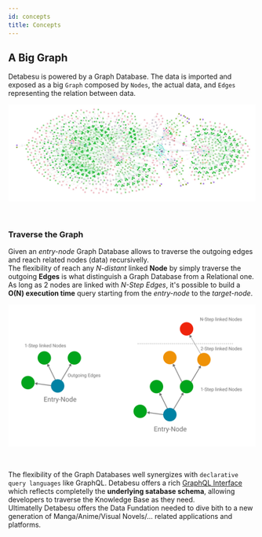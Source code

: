 ```yaml
---
id: concepts
title: Concepts
---
```


## A Big Graph
Detabesu is powered by a Graph Database. The data is imported and exposed as a big `Graph` composed by `Nodes`, the actual data, and `Edges` representing the relation between data.

![Graph](assets/graph.jpg)

<br />

### Traverse the Graph
Given an *entry-node* Graph Database allows to traverse the outgoing edges and reach related nodes (data) recursivelly.  
The flexibility of reach any *N-distant* linked **Node** by simply traverse the outgoing **Edges** is what distinguish a Graph Database from a Relational one.   
As long as 2 nodes are linked with *N-Step Edges*, it's possible to build a **O(N) execution time** query starting from the *entry-node* to the *target-node*.

![Traverse a Graph](assets/graph-traverse.svg)

<br />

The flexibility of the Graph Databases well synergizes with `declarative query languages` like GraphQL. Detabesu offers a rich [GraphQL Interface](graphql/quickstarts) which reflects completelly the **underlying satabase schema**, allowing developers to traverse the Knowledge Base as they need.  
Ultimatelly Detabesu offers the Data Fundation needed to dive bith to a new generation of Manga/Anime/Visual Novels/... related applications and platforms.